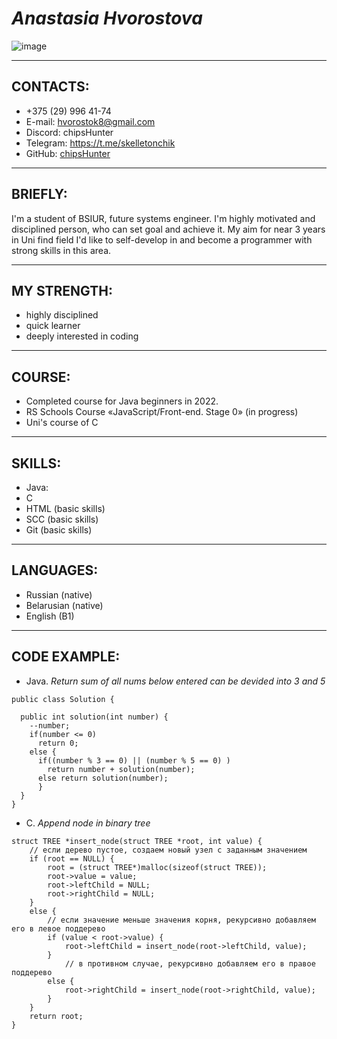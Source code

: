 # ***Anastasia Hvorostova***
![image](https://github.com/chipsHunter/rsschool-cv/assets/130827200/34f8d103-cb48-4f04-83d6-214369fee2a6)
**********************************************
## **CONTACTS**:
* +375 (29) 996 41-74
* E-mail:     hvorostok8@gmail.com
* Discord:    chipsHunter
* Telegram:   https://t.me/skelletonchik
* GitHub:     [chipsHunter](https://github.com/chipsHunter)
**********************************************
## **BRIEFLY**: 
I'm a student of BSIUR, future systems engineer. 
I'm highly motivated and disciplined person, who can set goal and achieve it. 
My aim for near 3 years in Uni find field I'd like to self-develop in and become a programmer with strong skills in this area.
**********************************************
## **MY STRENGTH**:
* highly disciplined
* quick learner
* deeply interested in coding
**********************************************
## **COURSE**:
* Completed course for Java beginners in 2022. 
* RS Schools Course «JavaScript/Front-end. Stage 0» (in progress)
* Uni's course of C
**********************************************
## **SKILLS**:
* Java:
* C
* HTML (basic skills)
* SCC (basic skills)
* Git (basic skills)
**********************************************
## **LANGUAGES**:
* Russian (native)
* Belarusian (native)
* English (B1)
**********************************************
## **CODE EXAMPLE**:
* Java. _Return sum of all nums below entered can be devided into 3 and 5_ 
```
public class Solution {

  public int solution(int number) {
    --number;
    if(number <= 0)
      return 0;
    else {
      if((number % 3 == 0) || (number % 5 == 0) )
        return number + solution(number);
      else return solution(number);
      }
  }
}
```
* C. _Append node in binary tree_
```
struct TREE *insert_node(struct TREE *root, int value) {
    // если дерево пустое, создаем новый узел с заданным значением
    if (root == NULL) {
        root = (struct TREE*)malloc(sizeof(struct TREE));
        root->value = value;
        root->leftChild = NULL;
        root->rightChild = NULL;
    }
    else {
        // если значение меньше значения корня, рекурсивно добавляем его в левое поддерево
        if (value < root->value) {
            root->leftChild = insert_node(root->leftChild, value);
        }
            // в противном случае, рекурсивно добавляем его в правое поддерево
        else {
            root->rightChild = insert_node(root->rightChild, value);
        }
    }
    return root;
}
```
